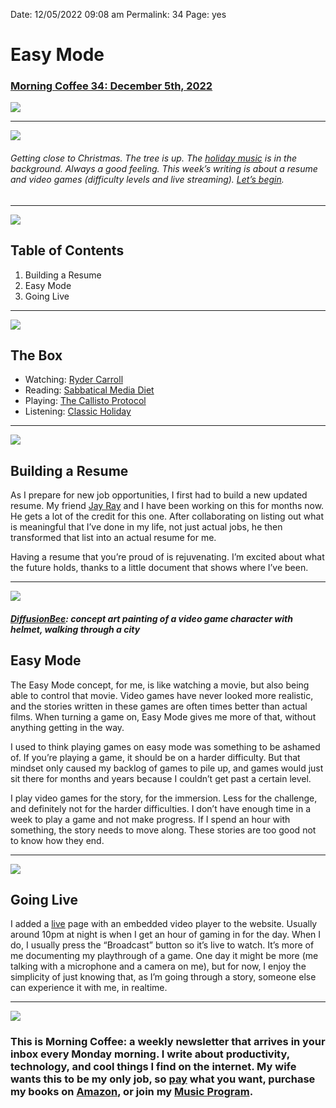 
Date: 12/05/2022 09:08 am
Permalink: 34
Page: yes

# Easy Mode

### [Morning Coffee 34: December 5th, 2022][1]

![][image-1]

---- 

![][image-2]

###### Getting close to Christmas. The tree is up. The [holiday music][2] is in the background. Always a good feeling. This week’s writing is about a resume and video games (difficulty levels and live streaming). [Let’s begin][3].

---- 

![][image-3]

## Table of Contents

1. Building a Resume
2. Easy Mode
3. Going Live

---- 

![][image-4]

## The Box

- Watching: [Ryder Carroll][4]
- Reading: [Sabbatical Media Diet][5]
- Playing: [The Callisto Protocol][6]
- Listening: [Classic Holiday][7]

---- 

![][image-5]

## Building a Resume

As I prepare for new job opportunities, I first had to build a new updated resume. My friend [Jay Ray][8] and I have been working on this for months now. He gets a lot of the credit for this one. After collaborating on listing out what is meaningful that I’ve done in my life, not just actual jobs, he then transformed that list into an actual resume for me.

Having a resume that you’re proud of is rejuvenating. I’m excited about what the future holds, thanks to a little document that shows where I’ve been.

---- 

![][image-6]

##### [DiffusionBee][9]: concept art painting of a video game character with helmet, walking through a city

## Easy Mode

The Easy Mode concept, for me, is like watching a movie, but also being able to control that movie. Video games have never looked more realistic, and the stories written in these games are often times better than actual films. When turning a game on, Easy Mode gives me more of that, without anything getting in the way. 

I used to think playing games on easy mode was something to be ashamed of. If you’re playing a game, it should be on a harder difficulty. But that mindset only caused my backlog of games to pile up, and games would just sit there for months and years because I couldn’t get past a certain level.

I play video games for the story, for the immersion. Less for the challenge, and definitely not for the harder difficulties. I don’t have enough time in a week to play a game and not make progress. If I spend an hour with something, the story needs to move along. These stories are too good not to know how they end. 

---- 

![][image-7]

## Going Live

I added a [live][10] page with an embedded video player to the website. Usually around 10pm at night is when I get an hour of gaming in for the day. When I do, I usually press the “Broadcast” button so it’s live to watch. It’s more of me documenting my playthrough of a game. One day it might be more (me talking with a microphone and a camera on me), but for now, I enjoy the simplicity of just knowing that, as I’m going through a story, someone else can experience it with me, in realtime. 

---- 

![][image-8]

### This is Morning Coffee: a weekly newsletter that arrives in your inbox every Monday morning. I write about productivity, technology, and cool things I find on the internet. My wife wants this to be my only job, so [pay][11] what you want, purchase my books on [Amazon][12], or join my [Music Program][13].

[1]:	https://nashp.com/34
[2]:	https://music.apple.com/us/station/classic-holiday-station/ra.762747891
[3]:	mailto:nashp@me.com
[4]:	https://youtu.be/FeZ4rXHEzrU
[5]:	https://kottke.org/22/12/my-sabbatical-media-diet
[6]:	https://youtu.be/D2DXsxTpKz4
[7]:	https://music.apple.com/us/station/classic-holiday-station/ra.762747891
[8]:	https://engineeredeloquence.com/
[9]:	https://diffusionbee.com/
[10]:	https://nashp.com/live
[11]:	https://buy.stripe.com/fZe4jqd135LRc4U4gj
[12]:	https://www.amazon.com/dp/B0CQQG3JCF?binding=paperback&ref=dbs_dp_awt_sb_pc_tpbk
[13]:	https://patreon.com/nashp

[image-1]:	https://nashp.com/_media/mc.gif
[image-2]:	https://i.imgur.com/XZVxIXX.jpg
[image-3]:	https://i.imgur.com/eO2hcg2.jpg
[image-4]:	https://blotcdn.com/blog_7d9c6729f90a4fd68ca68a09e88009f0/_image_cache/7cf7610f-df38-435d-8654-200d185511c1.gif
[image-5]:	https://i.imgur.com/46qjkGy.jpg
[image-6]:	https://i.imgur.com/7UUKS4Y.jpg
[image-7]:	https://i.imgur.com/hypgnqe.jpg
[image-8]:	https://i.imgur.com/MwejBou.jpg